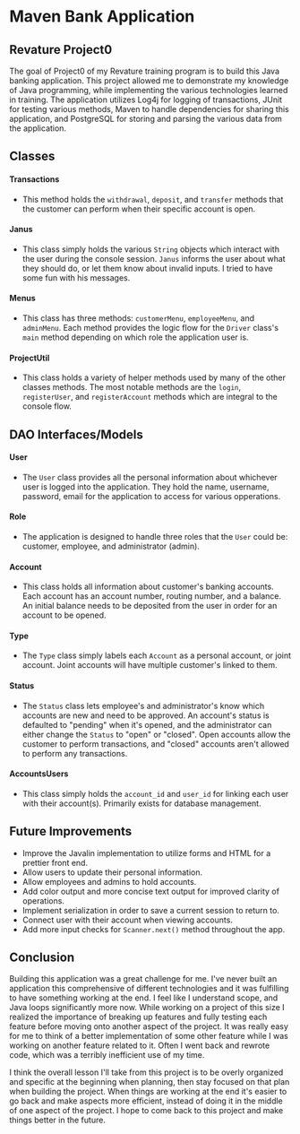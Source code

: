# **Maven Bank Application**

## **Revature Project0**

The goal of Project0 of my Revature training program is to build this Java banking application. This project allowed me to demonstrate my knowledge of Java programming, while implementing the various technologies learned in training. The application utilizes Log4j for logging of transactions, JUnit for testing various methods, Maven to handle dependencies for sharing this application, and PostgreSQL for storing and parsing the various data from the application.

## **Classes**

#### **Transactions**

- This method holds the `withdrawal`, `deposit`, and `transfer` methods that the customer can perform when their specific account is open.

#### **Janus**

- This class simply holds the various `String` objects which interact with the user during the console session. `Janus` informs the user about what they should do, or let them know about invalid inputs. I tried to have some fun with his messages.

#### **Menus**

- This class has three methods: `customerMenu`, `employeeMenu`, and `adminMenu`. Each method provides the logic flow for the `Driver` class's `main` method depending on which role the application user is.

#### **ProjectUtil**

- This class holds a variety of helper methods used by many of the other classes methods. The most notable methods are the `login`, `registerUser`, and `registerAccount` methods which are integral to the console flow. 

## **DAO Interfaces/Models**

#### **User**

- The `User` class provides all the personal information about whichever user is logged into the application. They hold the name, username, password, email for the application to access for various opperations.

#### **Role**

- The application is designed to handle three roles that the `User` could be: customer, employee, and administrator (admin).

#### **Account**

- This class holds all information about customer's banking accounts. Each account has an account number, routing number, and a balance. An initial balance needs to be deposited from the user in order for an account to be opened.

#### **Type**

- The `Type` class simply labels each `Account` as a personal account, or joint account. Joint accounts will have multiple customer's linked to them.

#### **Status**

- The `Status` class lets employee's and administrator's know which accounts are new and need to be approved. An account's status is defaulted to "pending" when it's opened, and the administrator can either change the `Status` to "open" or "closed". Open accounts allow the customer to perform transactions, and "closed" accounts aren't allowed to perform any transactions.

#### **AccountsUsers**

- This class simply holds the `account_id` and `user_id` for linking each user with their account(s). Primarily exists for database management.

## **Future Improvements**

- Improve the Javalin implementation to utilize forms and HTML for a prettier front end.
- Allow users to update their personal information.
- Allow employees and admins to hold accounts.
- Add color output and more concise text output for improved clarity of operations.
- Implement serialization in order to save a current session to return to.
- Connect user with their account when viewing accounts.
- Add more input checks for `Scanner.next()` method throughout the app.

## **Conclusion**

Building this application was a great challenge for me. I've never built an application this comprehensive of different technologies and it was fulfilling to have something working at the end. I feel like I understand scope, and Java loops significantly more now. While working on a project of this size I realized the importance of breaking up features and fully testing each feature before moving onto another aspect of the project. It was really easy for me to think of a better implementation of some other feature while I was working on another feature related to it. Often I went back and rewrote code, which was a terribly inefficient use of my time. 

I think the overall lesson I'll take from this project is to be overly organized and specific at the beginning when planning, then stay focused on that plan when building the project. When things are working at the end it's easier to go back and make aspects more efficient, instead of doing it in the middle of one aspect of the project. I hope to come back to this project and make things better in the future.